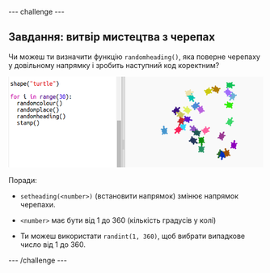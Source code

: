 \--- challenge \---

## Завдання: витвір мистецтва з черепах

Чи можеш ти визначити функцію `randomheading()`, яка поверне черепаху у довільному напрямку і зробить наступний код коректним?

![знімок екрана](images/modern-turtle-art.png)

Поради:

- `setheading(<number>)` (встановити напрямок) змінює напрямок черепахи.

- `<number>` має бути від 1 до 360 (кількість градусів у колі)

- Ти можеш використати `randint(1, 360)`, щоб вибрати випадкове число від 1 до 360.

\--- /challenge \---